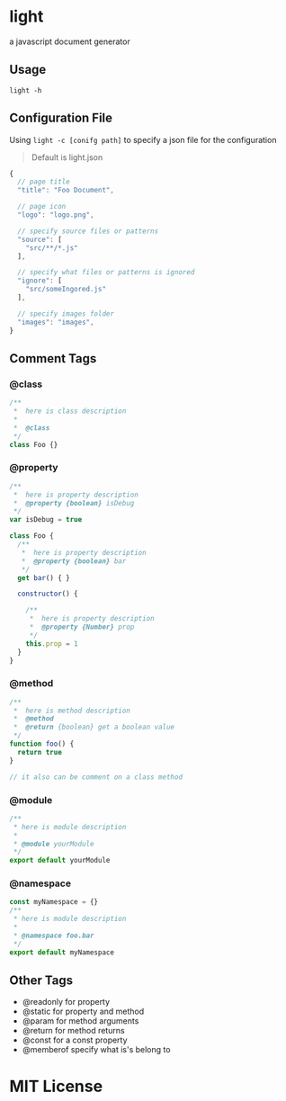 # light

a javascript document generator

## Usage

```
light -h
```

## Configuration File

Using `light -c [conifg path]` to specify a json file for the configuration

> Default is light.json

```javascript
{
  // page title
  "title": "Foo Document",

  // page icon
  "logo": "logo.png",

  // specify source files or patterns 
  "source": [
    "src/**/*.js"
  ],

  // specify what files or patterns is ignored
  "ignore": [ 
    "src/someIngored.js"
  ],

  // specify images folder
  "images": "images", 
}
```

## Comment Tags

### @class

```javascript
/**
 *  here is class description 
 *
 *  @class
 */
class Foo {}
```

### @property

```javascript
/**
 *  here is property description 
 *  @property {boolean} isDebug
 */
var isDebug = true

class Foo {
  /**
   *  here is property description 
   *  @property {boolean} bar
   */
  get bar() { }

  constructor() {

    /**
     *  here is property description 
     *  @property {Number} prop
     */
    this.prop = 1
  }
}
```

### @method

```javascript
/**
 *  here is method description 
 *  @method
 *  @return {boolean} get a boolean value
 */
function foo() {
  return true
}

// it also can be comment on a class method
```

### @module

```javascript
/**
 * here is module description
 *
 * @module yourModule
 */
export default yourModule

```

### @namespace

```javascript
const myNamespace = {}
/**
 * here is module description
 *
 * @namespace foo.bar
 */
export default myNamespace
```

## Other Tags

* @readonly  for property
* @static    for property and method
* @param     for method arguments
* @return    for method returns
* @const     for a const property
* @memberof  specify what is's belong to

# MIT License


